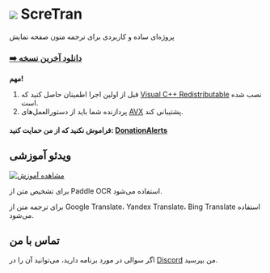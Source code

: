 # ![](/ScreTranLogoSmall.png) ScreTran
پروژه‌ای ساده و کاربردی برای ترجمه متون صفحه نمایش
### [:arrow_right: دانلود آخرین نسخه](https://github.com/PavlikBender/ScreTran/releases/tag/v1.3.1)

**مهم!** 
1. قبل از اولین اجرا اطمینان حاصل کنید که [Visual C++ Redistributable](https://aka.ms/vs/17/release/vc_redist.x64.exe) نصب شده است.
2. پردازنده شما باید از دستورالعمل‌های [AVX](https://fa.wikipedia.org/wiki/AVX) پشتیبانی کند.
#### فراموش نکنید که از من حمایت کنید: [DonationAlerts](https://www.donationalerts.com/r/pavlikbender) 

## ویدئو آموزشی

<a href="https://youtu.be/vO9R1nvs_Gs" target="_blank">
 <img src="https://img.youtube.com/vi/vO9R1nvs_Gs/hqdefault.jpg" alt="مشاهده آموزش" />
</a>

برای تشخیص متن از Paddle OCR استفاده می‌شود.

برای ترجمه متن از Google Translate، Yandex Translate، Bing Translate استفاده می‌شود.

## تماس با من
اگر سوالی در مورد برنامه دارید، می‌توانید آن را در [Discord](https://discord.com/invite/gaVrv6k) من بپرسید.
